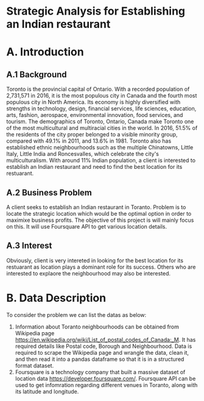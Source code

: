 # Strategic Analysis for Establishing an Indian restaurant

# A. Introduction
## A.1 Background
Toronto is the provincial capital of Ontario. With a recorded population of 2,731,571 in 2016, it is the most populous city in Canada and the fourth most populous city in North America. Its economy is highly diversified with strengths in technology, design, financial services, life sciences, education, arts, fashion, aerospace, environmental innovation, food services, and tourism. The demographics of Toronto, Ontario, Canada make Toronto one of the most multicultural and multiracial cities in the world. In 2016, 51.5% of the residents of the city proper belonged to a visible minority group, compared with 49.1% in 2011, and 13.6% in 1981. Toronto also has established ethnic neighbourhoods such as the multiple Chinatowns, Little Italy, Little India and Roncesvalles, which celebrate the city's multiculturalism. With around 11% Indian population, a client is interested to  establish an Indian restaurant and need to find the best location for its restuarant.

## A.2 Business Problem
A client seeks to establish an Indian restaurant in Toranto. Problem is to locate the strategic location which would be the optimal option in order to maximixe business profits.
The objective of this project is will mainly focus on this. It will use Foursquare API to get various location details.

## A.3 Interest
Obviously, client is very intereted in looking for the best location for its restuarant as location plays a dominant role for its success. Others who are interested to explaore the neighbourhood may also be interested.

# B. Data Description
To consider the problem we can list the datas as below:
1. Information about Toranto neighbourhoods can be obtained from Wikipedia page https://en.wikipedia.org/wiki/List_of_postal_codes_of_Canada:_M. It has required details like Postal code, Borough and Neighbourhood. Data is required to scrape the Wikipedia page and wrangle the data, clean it, and then read it into a pandas dataframe so that it is in a structured format dataset.
2. Foursquare is a technology company that built a massive dataset of location data https://developer.foursquare.com/. Foursquare API can be used to get infomration regarding different venues in Toranto, along with its latitude and longitude.
